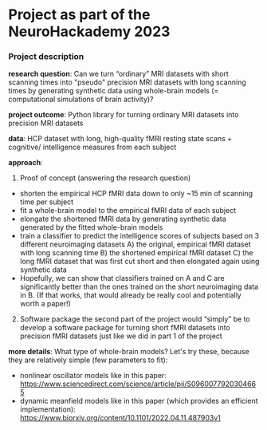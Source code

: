# Project as part of the NeuroHackademy 2023

### Project description

**research question**: Can we turn “ordinary” MRI datasets with short scanning times into "pseudo" precision MRI datasets with long scanning times by generating synthetic data using whole-brain models (= computational simulations of brain activity)?

**project outcome**: Python library for turning ordinary MRI datasets into precision MRI datasets

**data**: HCP dataset with long, high-quality fMRI resting state scans + cognitive/ intelligence measures from each subject

**approach**:
1. Proof of concept (answering the research question)
- shorten the empirical HCP fMRI data down to only ~15 min of scanning time per subject
- fit a whole-brain model to the empirical fMRI data of each subject
- elongate the shortened fMRI data by generating synthetic data generated by the fitted whole-brain models
- train a classifier to predict the intelligence scores of subjects based on 3 different neuroimaging datasets
       A) the original, empirical fMRI dataset with long scanning time
       B) the shortened empirical fMRI dataset
       C) the long fMRI dataset that was first cut short and then elongated again using synthetic data
- Hopefully, we can show that classifiers trained on A and C are significantly better than the ones trained on the short neuroimaging data in B. (If that works, that would already be really cool and potentially worth a paper!)
2. Software package
the second part of the project would “simply” be to develop a software package for turning short fMRI datasets into precision fMRI datasets just like we did in part 1 of the project

**more details**:
What type of whole-brain models? Let's try these, because they are relatively simple (few parameters to fit):
- nonlinear oscillator models like in this paper: https://www.sciencedirect.com/science/article/pii/S0960077920304665
- dynamic meanfield models like in this paper (which provides an efficient implementation): https://www.biorxiv.org/content/10.1101/2022.04.11.487903v1
